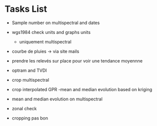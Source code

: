 # Tasks List

- Sample number on multispectral and dates
- wgs1984 check units and graphs units
    - uniquement multispectral
- courbe de pluies -> via site mails
- prendre les relevés sur place pour voir une tendance moyennne
- optram and TVDI
- crop multispectral
- crop interpolated GPR
-mean and median evolution based on kriging
- mean and median evolution on multispectral
- zonal check


- cropping pas bon
